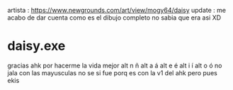 artista : https://www.newgrounds.com/art/view/mogy64/daisy
update : me acabo de dar cuenta como es el dibujo completo no sabia que era asi XD
# daisy.exe
gracias ahk por hacerme la vida mejor
alt n ñ
alt a á
alt e é
alt i í
alt o ó
no jala con las mayusculas no se si fue porq es con la v1 del ahk pero pues ekis
